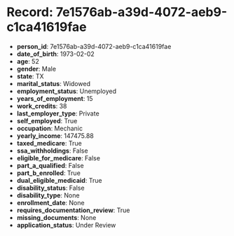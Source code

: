 # Record: 7e1576ab-a39d-4072-aeb9-c1ca41619fae

- **person_id**: 7e1576ab-a39d-4072-aeb9-c1ca41619fae
- **date_of_birth**: 1973-02-02
- **age**: 52
- **gender**: Male
- **state**: TX
- **marital_status**: Widowed
- **employment_status**: Unemployed
- **years_of_employment**: 15
- **work_credits**: 38
- **last_employer_type**: Private
- **self_employed**: True
- **occupation**: Mechanic
- **yearly_income**: 147475.88
- **taxed_medicare**: True
- **ssa_withholdings**: False
- **eligible_for_medicare**: False
- **part_a_qualified**: False
- **part_b_enrolled**: True
- **dual_eligible_medicaid**: True
- **disability_status**: False
- **disability_type**: None
- **enrollment_date**: None
- **requires_documentation_review**: True
- **missing_documents**: None
- **application_status**: Under Review